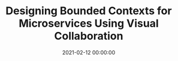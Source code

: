 ---
title: 'Designing Bounded Contexts for Microservices Using Visual Collaboration '
description: >
 There is an industry trend where businesses are moving towards autonomous product teams. These teams aim to be end-to-end responsible for the product they are building and maintaining. With the help of Continuous Delivery, teams have faster feedback cycles in which they can probe if a certain feature works. To achieve end-to-end team autonomy, companies move towards a microservices architecture to successfully inspect and adapt. To be effective with a microservices architecture, we require Conway's alignment, engineering teams aligned to business models/products; to achieve Conway’s alignment it’s required to design and model the domain. Domain-Driven Design’s bounded context is the essential pattern that helps to create Conway’s alignment.
 
 Join us in this hands-on session where we show you how visual collaboration is the most effective way in co-creating sustainable Conway’s alignment. We will distil bounded contexts with visual collaboration tools Big Picture EventStorming, Context Mapping and the Bounded Context Canvas.
 
 With visual collaboration:
 
 - We create a shared understanding of the business flow, uncovering inconsistencies and competing goals
 - Using the Theory of Constraints, we can discover, highlight and create a shared vision and strategy to focus our effort
 - A critical part of doing visual collaboration is effective facilitation, especially facilitating workshops with +30 people at the same time
 You leave our session understanding that to be effective with microservices, you need to start discover and design bounded contexts. You will learn heuristics that guide you in using visual tools in specific situations, and how to move on towards microservices.
conference: 'OOP'
type: 'conference'
location: 'Online'
website: https://www.oop-konferenz.de/oop-2021/programm/konferenzprogramm
miroBoard: https://miro.com/app/board/o9J_lWJdRtQ=/
date: 2021-02-12 00:00:00
featured_image: '/images/speaking/2021-02-12-oop-conference-designing-bounded-contexts-for-microservices-using-visual-collaboration.webp'
---